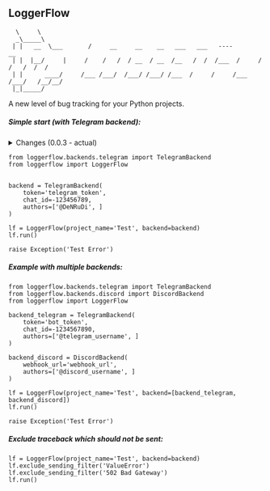 ## LoggerFlow
```
  \     \
  _\_____\
 | |   __  \___       /     __     __    __   ___   ___   ----         __
 | |  |__/     |     /    /   /  / __  / __  /__   /  /  /___  /     /   /   /  /  /
 | |      ____/     /___ /___/  /___/ /___/ /___  /     /     /___  /___/   /__/__/
 |_|_____/
```

A new level of bug tracking for your Python projects.


<h5> Simple start (with Telegram backend): </h5>
<details>
  <summary>Changes (0.0.3 - actual)</summary>

  - v.0.0.3
    - added the `traceback='full'` attribute to the LoggerFlow constructor, which allows you to send full, clean or minimal traceback to the backend (depending on your preferences).
    You can pass 3 parameters:
        - `full` -  Sending full traceback on your backend/backends;
        - `clean` - Sending your program's stacktrace (clearing lines that were are called from libraries);
        - `minimal` - Sending a 1 line with name file, number line and last line of your traceback;
    - minor fixes in project architecture;
    - writing documentation for project.
  - v.0.0.2
    - added logging in threads (to disable logging in threads - pass the parameter thread_logging=False to the LoggerFlow constructor);
    - minor fixes;
  - v.0.0.1 
    - create project LoggerFlow;
</details>

```
from loggerflow.backends.telegram import TelegramBackend
from loggerflow import LoggerFlow


backend = TelegramBackend(
    token='telegram_token',
    chat_id=-123456789,
    authors=['@DeNRuDi', ]
)

lf = LoggerFlow(project_name='Test', backend=backend)
lf.run()

raise Exception('Test Error')
```

<h5> Example with multiple backends: </h5>

```
from loggerflow.backends.telegram import TelegramBackend
from loggerflow.backends.discord import DiscordBackend
from loggerflow import LoggerFlow

backend_telegram = TelegramBackend(
    token='bot_token',
    chat_id=-1234567890,
    authors=['@telegram_username', ]
)

backend_discord = DiscordBackend(
    webhook_url='webhook_url',
    authors=['@discord_username', ]
)

lf = LoggerFlow(project_name='Test', backend=[backend_telegram, backend_discord])
lf.run()

raise Exception('Test Error')
```

<h5> Exclude traceback which should not be sent: </h5>

```
lf = LoggerFlow(project_name='Test', backend=backend)
lf.exclude_sending_filter('ValueError')
lf.exclude_sending_filter('502 Bad Gateway')
lf.run()
```




